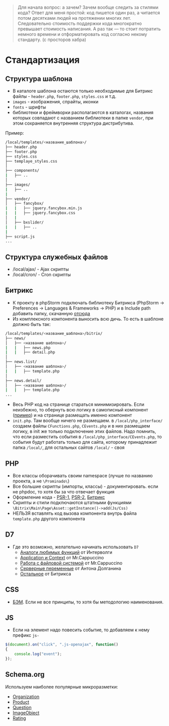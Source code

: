 >Для начала вопрос: а зачем? Зачем вообще следить за стилями кода? Ответ для меня простой: код пишется один раз, а читается потом десятками людей на протяжении многих лет. Следовательно стоимость поддержки кода многократно превышает стоимость написания. А раз так — то стоит потратить немного времени и отформатировать код согласно некому стандарту. (с просторов хабра)

# Стандартизация

## Структура шаблона

- В каталоге шаблона остаются только необходимые для Битрикс файлы - `header.php`, `footer.php`, `styles.css` и т.д.
- `images` - изображения, спрайты, иконки
- `fonts` - шрифты
- библиотеки и фреймворки располагаются в каталогах, названия которых совпадают с названием библиотеки в папке `vendor`, при этом сохраняется внутренняя структура дистрибутива.

Пример:

```bash
/local/templates/<название_шаблона>/
├── header.php
├── footer.php
├── styles.css
├── templaye_styles.css
│
├── components/
|   ├── ..
│
├── images/
|   ├── ..
|
├── vendor/
│   ├── fancybox/
|   |   ├── jquery.fancybox.min.js
|   |   ├── jquery.fancybox.css
│   |
│   ├── bxslider/
|   |   ├── ..
|
├── script.js
...
```

## Структура служебных файлов
- /local/ajax/ - Ajax скрипты
- /local/cron/ - Cron скрипты

## Битрикс
- К проекту в phpStorm подключать библиотеку Битрикса (PhpStorm -> Preferences -> Languages & Frameworks -> PHP) и в Include path добавить папку, скачанную [отсюда](https://github.com/matiaspub/bxApiDocs)
- Из комплексного компонента выносить всю дичь. То есть в шаблоне должно быть так:
```bash
/local/templates/<название_шаблона>/bitrix/
├── news/
│   ├── <название шаблона>/
|   |   ├── news.php
|   |   ├── detail.php
│
├── news.list/
│   ├── <название шаблона>/
|   |   ├── template.php
│
├── news.detail/
│   ├── <название шаблона>/
|   |   ├── template.php
...
```
- Весь PHP код на странице стараться минимизировать. Если неизбежно, то обернуть всю логику в самописный компонент ([пример](https://github.com/Prominado-ru/bitrix-component/)) и на странице размещать именно компонент
- `init.php`. Там вообще ничего не размещаем. в `/local/php_interface/` создаем файлы `CFunctions.php`, `CEvents.php` и в них размещаем логику, в init же только подключение этих файлов. Надо помнить, что если разместить события в `/local/php_interface/CEvents.php`, то события будут работать только для сайта, которому принадлежит папка `/local/`, для остальных сайтов `/local/` - своя


## PHP
- Все классы оборачивать своим namespace (лучше по названию проекта, а не `\Prominado\`)
- Все большие скрипты (импорты, классы) - документировать. если не phpdoc, то хотя бы за что отвечает функция
- Оформление кода - [PSR-1](http://svyatoslav.biz/misc/psr_translation/#_PSR-1), [PSR-2](http://svyatoslav.biz/misc/psr_translation/#_PSR-2), [Битрикс](https://dev.1c-bitrix.ru/learning/course/index.php?COURSE_ID=43&LESSON_ID=5759)
- Скрипты и стили подключаются штатными функциями `\Bitrix\Main\Page\Asset::getInstance()->add(Js/Css)`
- НЕЛЬЗЯ вставлять код вызова компонента внутрь файла `template.php` другого компонента

## D7
- Где это возможно, желательно начинать использовать `D7`
  - [Аналоги любимых функций](http://www.intervolga.ru/blog/bitrix/d7-analogi-lyubimykh-funktsiy-v-1s-bitriks/) от Интерволги
  - [Application и Context](https://mrcappuccino.ru/blog/post/d7-application-and-context-objects) от Mr.Cappuccino
  - [Работа с файловой системой](https://mrcappuccino.ru/blog/post/work-with-file-system-bitrix-d7) от Mr.Cappuccino
  - [Серверные переменные](http://blog.d-it.ru/dev/d7-object-server-work-correctly-with-server-variables/) от Антона Долганина
  - [Остальное](http://dev.1c-bitrix.ru/api_d7/) от Битрикса

## CSS
- [БЭМ](https://ru.bem.info/methodology/naming-convention/#Стиль-Гарри-Робертса). Если не все принципы, то хотя бы методологию наименования.


## JS
- Если на элемент надо повесить событие, то добавляем к нему префикс `js-`
```javascript
$(document).on("click", ".js-openajax", function()
{
    console.log("event");
});
```

## Schema.org
Используем наиболее популярные микроразметки:
- [Organization](http://schema.org/Organization)
- [Product](http://schema.org/Product)
- [Question](http://schema.org/Question)
- [ImageObject](http://schema.org/ImageObject)
- [Rating](http://schema.org/Rating)